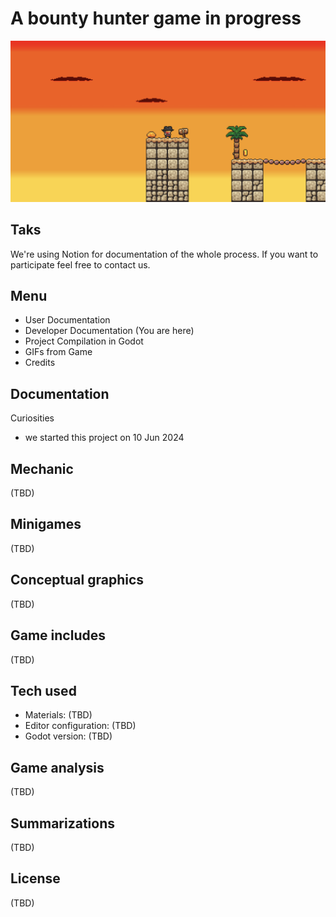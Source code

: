 # A bounty hunter game in progress

![iamge](bounty-platformer.png)

## Taks
We're using Notion for documentation of the whole process. If you want to participate feel free to contact us.

## Menu
- User Documentation
- Developer Documentation (You are here)
- Project Compilation in Godot
- GIFs from Game
- Credits

## Documentation
Curiosities
- we started this project on 10 Jun 2024

## Mechanic 
(TBD)

## Minigames
(TBD)

## Conceptual graphics
(TBD)

## Game includes
(TBD)

## Tech used
- Materials: (TBD)
- Editor configuration: (TBD)
- Godot version: (TBD)

## Game analysis
(TBD)

## Summarizations
(TBD)

## License
(TBD)
